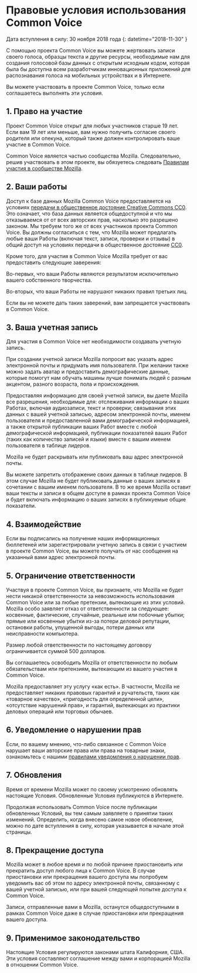 # Правовые условия использования Common Voice

Дата вступления в силу: 30 ноября 2018 года {: datetime="2018-11-30" }

С помощью проекта Common Voice вы можете жертвовать записи своего голоса, образцы текста и другие ресурсы, необходимые нам для создания голосовой базы данных с открытым исходным кодом, которая была бы доступна всем разработчикам инновационных приложений для распознавания голоса на мобильных устройствах и в Интернете.

Вы можете участвовать в проекте Common Voice, только если соглашаетесь выполнять эти условия. 

## 1. Право на участие
Проект Common Voice открыт для любых участников старше 19 лет. Если вам 19 лет или меньше, вам нужно получить согласие своего родителя или опекуна, который также должен контролировать ваше участие в Common Voice. 

Common Voice является частью сообщества Mozilla. Следовательно, решив участвовать в этом проекте, вы обязуетесь следовать [Правилам участия в сообществе Mozilla](https://www.mozilla.org/about/governance/policies/participation/). 

## 2. Ваши работы 
Доступ к базе данных Mozilla Common Voice предоставляется на условиях [передачи в общественное достояние Creative Commons CC0](https://creativecommons.org/publicdomain/zero/1.0/). Это означает, что база данных является общедоступной и что мы отказываемся от от всех авторских прав, насколько это разрешено законом. Мы требуем того же от всех участников проекта Common Voice. Вы должны согласиться с тем, что Mozilla может предлагать любые ваши Работы (включая текст, записи, проверки и отзывы) в общий доступ на условиях передачи в общественное достояние [CC0](https://creativecommons.org/publicdomain/zero/1.0/). 

Кроме того, для участия в Common Voice Mozilla требует от вас предоставить следующие заверения: 

Во-первых, что ваши Работы являются результатом исключительно вашего собственного творчества.

Во-вторых, что ваши Работы не нарушают никаких правил третьих лиц. 

Если вы не можете дать таких заверений, вам запрещается участвовать в Common Voice. 

## 3. Ваша учетная запись
Для участия в Common Voice нет необходимости создавать учетную запись. 

При создании учетной записи Mozilla попросит вас указать адрес электронной почты и придумать имя пользователя. При желании также можно задать аватар и предоставить демографические данные, которые помогут нам обучать машины лучше понимать людей с разным акцентом, разного возраста, пола и происхождения.

Предоставляя информацию для своей учетной записи, вы даете Mozilla все разрешения, необходимые для: 
отслеживания информации о ваших Работах, включая аудиозаписи, текст и проверки; 
связывания этих данных с вашей учетной записью, адресом электронной почты, именем пользователя и предоставленной вами демографической информацией, а также
открытой публикации ваших Работ вместе с любой демографической информацией,
публикации показателей ваших Работ (таких как количество записей и языки) вместе с вашим именем пользователя в таблице лидеров.

Mozilla не будет раскрывать или публиковать ваш адрес электронной почты. 

Вы можете запретить отображение своих данных в таблице лидеров. В этом случае Mozilla не будет публиковать данные о ваших записях в сочетании с вашим именем пользователя. В то же время Mozilla оставит ваши тексты и записи в общем доступе в рамках проекта Common Voice и будет включать информацию о ваших записях в публикуемые общие показатели.

## 4. Взаимодействие
Если вы подписались на получение наших информационных бюллетеней или зарегистрировали учетную запись в связи с участием в проекте Common Voice, вы можете получать от нас сообщения на указанный вами адрес электронной почты. 

## 5. Ограничение ответственности

Участвуя в проекте Common Voice, вы признаете, что Mozilla не будет нести никакой ответственности за невозможность использования Common Voice или за любые претензии, вытекающие из этих условий. Mozilla особо заявляет отказ от ответственности за следующее:
косвенные, фактические, случайные, реальные или побочные убытки;
прямые или косвенные убытки из-за потери деловой репутации, остановки работы, упущенной выгоды, потери данных или неисправности компьютера.

Размер любой ответственности по настоящему договору ограничивается суммой 500 долларов. 

Вы соглашаетесь освободить Mozilla от ответственности по любым обязательствам или претензиям, вытекающим из вашего участия в Common Voice. 

Mozilla предоставляет эту услугу «как есть». В частности, Mozilla не предоставляет никаких правовых гарантий и ручательств, таких как «товарное качество», «пригодность для определенной цели», «отсутствие нарушений прав», и гарантий, вытекающих из практики деловых операций или торговых обычаев. 

## 6. Уведомление о нарушении прав
Если, по вашему мнению, что-либо связанное с Common Voice нарушает ваши авторские права или права на товарные знаки, ознакомьтесь с нашими [правилами уведомления о нарушении прав](https://www.mozilla.org/about/legal/report-infringement/).

## 7. Обновления 
Время от времени Mozilla может по своему усмотрению обновлять настоящие Условия. Обновленные Условия публикуются в Интернете. 

Продолжая использовать Common Voice после публикации обновленных Условий, вы тем самым заявляете о принятии таких изменений. Определить, когда внесено самое новое обновление, можно по дате вступления в силу, которая указывается в начале этой страницы. 

## 8. Прекращение доступа 
Mozilla может в любое время и по любой причине приостановить или прекратить доступ любого лица к Common Voice. В случае приостановки или прекращения вашего доступа мы попробуем уведомить вас об этом по адресу электронной почты, связанному с вашей учетной записью, или при вашей следующей попытке доступа к Common Voice. 

Записи, отправленные вами в Mozilla, останутся общедоступными в рамках Common Voice даже в случае приостановки или прекращения вашего доступа. 

## 9. Применимое законодательство
Настоящие Условия регулируются законами штата Калифорния, США. Эти условия составляют соглашение между вами и корпорацией Mozilla в отношении Common Voice.
